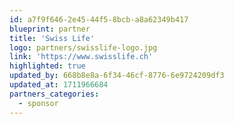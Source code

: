 ```yaml
---
id: a7f9f646-2e45-44f5-8bcb-a8a62349b417
blueprint: partner
title: 'Swiss Life'
logo: partners/swisslife-logo.jpg
link: 'https://www.swisslife.ch'
highlighted: true
updated_by: 668b8e8a-6f34-46cf-8776-6e9724209df3
updated_at: 1711966684
partners_categories:
  - sponsor
---
```

